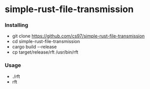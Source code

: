 # simple-rust-file-transmission

### Installing
* git clone https://github.com/cs97/simple-rust-file-transmission
* cd simple-rust-file-transmission
* cargo build --release
* cp target/release/rft /usr/bin/rft

### Usage
* ./rft
* rft
```
